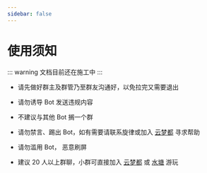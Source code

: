 ```yaml
---
sidebar: false
---
```


# 使用须知

::: warning
文档目前还在施工中
:::

- 请先做好群主及群管乃至群友沟通好，以免拉完又需要退出

- 请勿诱导 Bot 发送违规内容

- 不建议与其他 Bot 搁一个群

- 请勿禁言、踢出 Bot，如有需要请联系旋律或加入 [云梦都](https://jq.qq.com/?_wv=1027&k=fV5yn9GQ) 寻求帮助

- 请勿滥用 Bot， 恶意刷屏

- 建议 20 人以上群聊，小群可直接加入 [云梦都](https://jq.qq.com/?_wv=1027&k=fV5yn9GQ) 或 [水塘](https://jq.qq.com/?_wv=1027&k=We78cXZP) 游玩